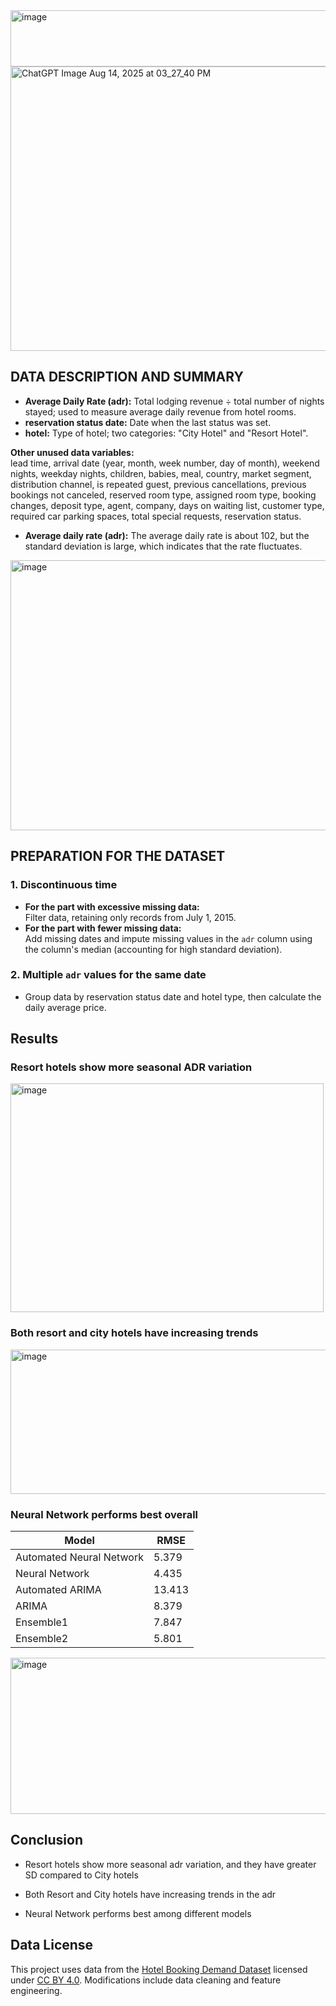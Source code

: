 <img width="1500" height="90" alt="image" src="https://github.com/user-attachments/assets/f63e52c7-95b4-4785-919b-eac82bcfa434" />
<img width="683" height="455" alt="ChatGPT Image Aug 14, 2025 at 03_27_40 PM" src="https://github.com/user-attachments/assets/256d8863-e11c-4990-a1ee-9bb53483b5fc" />


## DATA DESCRIPTION AND SUMMARY

- **Average Daily Rate (adr):** Total lodging revenue ÷ total number of nights stayed; used to measure average daily revenue from hotel rooms.
- **reservation status date:** Date when the last status was set.
- **hotel:** Type of hotel; two categories: "City Hotel" and "Resort Hotel".

**Other unused data variables:**  
lead time, arrival date (year, month, week number, day of month), weekend nights, weekday nights, children, babies, meal, country, market segment, distribution channel, is repeated guest, previous cancellations, previous bookings not canceled, reserved room type, assigned room type, booking changes, deposit type, agent, company, days on waiting list, customer type, required car parking spaces, total special requests, reservation status.

- **Average daily rate (adr):** The average daily rate is about 102, but the standard deviation is large, which indicates that the rate fluctuates.
<img width="1008" height="432" alt="image" src="https://github.com/user-attachments/assets/049870a1-5393-488c-a85f-16e1a03b108b" />

## PREPARATION FOR THE DATASET

### 1. Discontinuous time
- **For the part with excessive missing data:**  
  Filter data, retaining only records from July 1, 2015.
- **For the part with fewer missing data:**  
  Add missing dates and impute missing values in the `adr` column using the column's median (accounting for high standard deviation).

### 2. Multiple `adr` values for the same date
- Group data by reservation status date and hotel type, then calculate the daily average price.

## Results
### Resort hotels show more seasonal ADR variation  

<img width="501" height="366" alt="image" src="https://github.com/user-attachments/assets/fe44a9c8-54cf-446e-88aa-0ee7a5bea1df" />

### Both resort and city hotels have increasing trends

<img width="715" height="231" alt="image" src="https://github.com/user-attachments/assets/ada8865d-ee6f-47f3-b775-848d3dd49004" />

### Neural Network performs best overall

| Model                  | RMSE   |
|------------------------|--------|
| Automated Neural Network | 5.379  |
| Neural Network         | 4.435  |
| Automated ARIMA        | 13.413 |
| ARIMA                  | 8.379  |
| Ensemble1              | 7.847  |
| Ensemble2              | 5.801  |

<img width="637" height="250" alt="image" src="https://github.com/user-attachments/assets/eac08d87-500e-487b-ae5a-2ef1128e05a6" />

## Conclusion
- Resort hotels show more seasonal adr variation, and they have greater SD compared to City hotels

- Both Resort and City hotels have increasing trends in the adr

- Neural Network performs best among different models

## Data License
This project uses data from the [Hotel Booking Demand Dataset](https://www.kaggle.com/datasets/jessemostipak/hotel-booking-demand) licensed under [CC BY 4.0](https://creativecommons.org/licenses/by/4.0/). Modifications include data cleaning and feature engineering.
